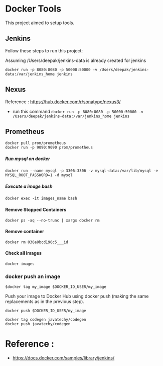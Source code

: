 # Docker Tools
This project aimed to setup tools.

Jenkins
-----------------------------
Follow these steps to run this project:

Assuming /Users/deepak/jenkins-data is already created for jenkins
 
```
docker run -p 8080:8080 -p 50000:50000 -v /Users/deepak/jenkins-data:/var/jenkins_home jenkins
```

Nexus
-----------------------------

Reference : https://hub.docker.com/r/sonatype/nexus3/
 * run this command `docker run -p 8080:8080 -p 50000:50000 -v /Users/deepak/jenkins-data:/var/jenkins_home jenkins`

Prometheus
------------------

```
docker pull prom/prometheus
docker run -p 9090:9090 prom/prometheus
```

##### Run mysql on docker

```
docker run --name mysql -p 3306:3306 -v mysql-data:/var/lib/mysql -e MYSQL_ROOT_PASSWORD=1 -d mysql
```
##### Execute a image bash

```
docker exec -it images_name bash
```

#### Remove Stopped Containers

```
docker ps -aq --no-trunc | xargs docker rm
```

#### Remove container

```
docker rm 036a0bcd196c5___id
```

#### Check all images

```
docker images
```

### docker push an image

```
$docker tag my_image $DOCKER_ID_USER/my_image
```

Push your image to Docker Hub using docker push (making the same replacements as in the previous step).

```
docker push $DOCKER_ID_USER/my_image
```

```
docker tag codegen javatechy/codegen
docker push javatechy/codegen
```


# Reference : 

* https://docs.docker.com/samples/library/jenkins/

